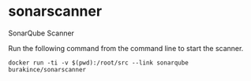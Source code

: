 # sonarscanner
SonarQube Scanner

Run the following command from the command line to start the scanner.

    docker run -ti -v $(pwd):/root/src --link sonarqube burakince/sonarscanner